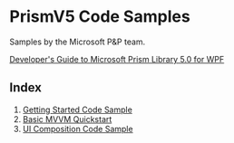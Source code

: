 # PrismV5 Code Samples

Samples by the Microsoft P&P team.

[Developer's Guide to Microsoft Prism Library 5.0 for WPF](https://docs.microsoft.com/en-us/previous-versions/msp-n-p/gg406140(v%3dpandp.10))

## Index

1.  [Getting Started Code Sample](GettingStartedCodeSample)
2.	[Basic MVVM Quickstart](BasicMVVMQuickstart)
3.	[UI Composition Code Sample](UICompositionCodeSamplePrism)

